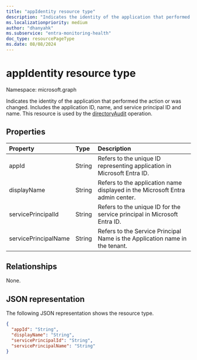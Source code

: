 ```yaml
---
title: "appIdentity resource type"
description: "Indicates the identity of the application that performed the action or was changed. This resource is called by the directoryAudit API"
ms.localizationpriority: medium
author: "dhanyahk"
ms.subservice: "entra-monitoring-health"
doc_type: resourcePageType
ms.date: 08/08/2024
---
```


# appIdentity resource type

Namespace: microsoft.graph

Indicates the identity of the application that performed the action or was changed. Includes the application ID, name, and service principal ID and name. This resource is used by the [directoryAudit](../api/directoryaudit-get.md) operation.

## Properties

| Property       | Type    |Description|
|:---------------|:--------|:----------|
|appId|String|Refers to the unique ID representing application in Microsoft Entra ID.|
|displayName|String|Refers to the application name displayed in the Microsoft Entra admin center.|
|servicePrincipalId|String|Refers to the unique ID for the service principal in Microsoft Entra ID.|
|servicePrincipalName|String|Refers to the Service Principal Name is the Application name in the tenant. |

## Relationships

None.

## JSON representation

The following JSON representation shows the resource type.

<!-- {
  "blockType": "resource",
  "optionalProperties": [

  ],
  "@odata.type": "microsoft.graph.appIdentity"
}-->

```json
{
  "appId": "String",
  "displayName": "String",
  "servicePrincipalId": "String",
  "servicePrincipalName": "String"
}

```

<!-- uuid: 8fcb5dbc-d5aa-4681-8e31-b001d5168d79
2015-10-25 14:57:30 UTC -->
<!-- {
  "type": "#page.annotation",
  "description": "appIdentity resource",
  "keywords": "",
  "section": "documentation",
  "tocPath": ""
}-->
